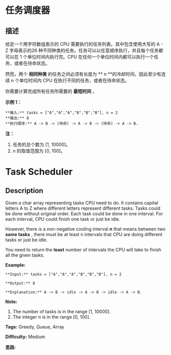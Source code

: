 # 任务调度器

## 描述

给定一个用字符数组表示的 CPU 需要执行的任务列表。其中包含使用大写的 A - Z 字母表示的26 种不同种类的任务。任务可以以任意顺序执行，并且每个任务都可以在 1 个单位时间内执行完。CPU 在任何一个单位时间内都可以执行一个任务，或者在待命状态。

然而，两个 **相同种类** 的任务之间必须有长度为 **  n **的冷却时间，因此至少有连续 n 个单位时间内 CPU 在执行不同的任务，或者在待命状态。

你需要计算完成所有任务所需要的 **最短时间** 。

**示例 1：**

    
    
    **输入:** tasks = ["A","A","A","B","B","B"], n = 2
    **输出:** 8
    **执行顺序:** A -> B -> (待命) -> A -> B -> (待命) -> A -> B.
    

**注：**

  1. 任务的总个数为 [1, 10000]。
  2. n 的取值范围为 [0, 100]。



# Task Scheduler

## Description



Given a char array representing tasks CPU need to do. It contains capital letters A to Z where different letters represent different tasks. Tasks could be done without original order. Each task could be done in one interval. For each interval, CPU could finish one task or just be idle.

However, there is a non-negative cooling interval **n** that means between two **same tasks** , there must be at least n intervals that CPU are doing different tasks or just be idle.

You need to return the **least** number of intervals the CPU will take to finish all the given tasks.



**Example:**

    
    
    **Input:** tasks = ["A","A","A","B","B","B"], n = 2
    **Output:** 8
    **Explanation:** A -> B -> idle -> A -> B -> idle -> A -> B.
    



**Note:**

  1. The number of tasks is in the range [1, 10000].
  2. The integer n is in the range [0, 100].


**Tags:** Greedy, Queue, Array

**Difficulty:** Medium

**思路:**
